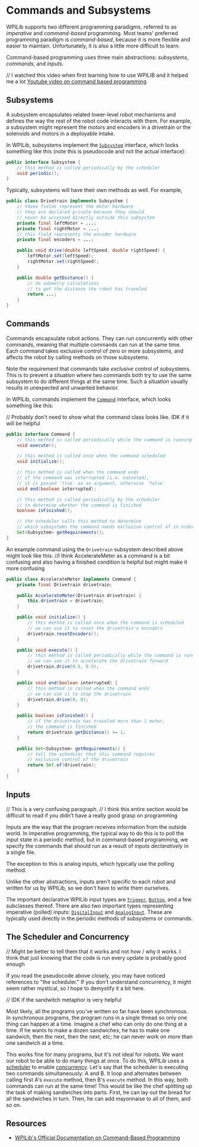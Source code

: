 # Commands and Subsystems

WPILib supports two different programming paradigms,
referred to as *imperative* and *command-based* programming.
Most teams' preferred programming paradigm is *command-based*,
because it is more flexible and easier to maintain.
Unfortunately, it is also a little more difficult to learn.

Command-based programming uses
three main abstractions:
*subsystems*, *commands*, and *inputs*.

// I watched this video when first learning how to use WPILIB and it helped me a lot
[Youtube video on command based programming](https://www.youtube.com/watch?v=64hPDvphcfA&ab_channel=ManningRobotics)

## Subsystems

A subsystem encapsulates related lower-level robot mechanisms
and defines the way the rest of the robot code interacts with them.
For example,
a subsystem might represent
the motors and encoders in a drivetrain
or the solenoids and motors in a deployable intake.

In WPILib, subsystems implement the [`Subsystem`](https://first.wpi.edu/wpilib/allwpilib/docs/release/java/edu/wpi/first/wpilibj2/command/Subsystem.html) interface, which looks something like this (note this is pseudocode and not the actual interface):

```java
public interface Subsystem {
    // this method is called periodically by the scheduler
    void periodic();
}
```

Typically, subsystems will have
their own methods as well. For example,

```java
public class Drivetrain implements Subsystem {
    // these fields represent the motor hardware
    // they are declared private because they should
    // never be accessed directly outside this subsystem
    private final leftMotor = ...;
    private final rightMotor = ...;
    // this field represents the encoder hardware
    private final encoders = ...;

    public void drive(double leftSpeed, double rightSpeed) {
        leftMotor.set(leftSpeed);
        rightMotor.set(rightSpeed);
    }

    public double getDistance() {
        // do odometry calculations
        // to get the distance the robot has traveled
        return ...;
    }
}
```

## Commands

Commands encapsulate robot actions.
They can run concurrently with other commands,
meaning that multiple commands can run at the same time.
Each command takes exclusive control of zero or more subsystems,
and affects the robot by calling methods on those subsystems.

Note the requirement that commands take
*exclusive* control of subsystems.
This is to prevent
a situation where two commands
both try to use the same subsystem to
do different things at the same time.
Such a situation usually results in
unexpected and unwanted behavior.

In WPILib, commands implement the [`Command`](https://first.wpi.edu/wpilib/allwpilib/docs/release/java/edu/wpi/first/wpilibj2/command/Command.html) interface, which looks something like this:

// Probably don't need to show what the command class looks like. IDK if it will be helpful

```java
public interface Command {
    // this method is called periodically while the command is running
    void execute();

    // this method is called once when the command scheduled
    void initialize();

    // this method is called when the command ends
    // if the command was interrupted (i.e. canceled),
    // it is passed `true` as an argument, otherwise `false`
    void end(boolean interrupted);

    // this method is called periodically by the scheduler
    // to determine whether the command is finished
    boolean isFinished();

    // the scheduler calls this method to determine
    // which subsystems the command needs exclusive control of in order to run
    Set<Subsystem> getRequirements();
}
```

An example command using the `Drivetrain` subsystem described above might look like this:
//I think AccelerateMeter as a command is a bit confusing and also having a finished condition is helpful but might make it more confusing

```java
public class AccelerateMeter implements Command {
    private final Drivetrain drivetrain;

    public AccelerateMeter(Drivetrain drivetrain) {
        this.drivetrain = drivetrain;
    }

    public void initialize() {
        // this method is called once when the command is scheduled
        // we can use it to reset the drivetrain's encoders
        drivetrain.resetEncoders();
    }

    public void execute() {
        // this method is called periodically while the command is running
        // we can use it to accelerate the drivetrain forward
        drivetrain.drive(0.5, 0.5);
    }

    public void end(boolean interrupted) {
        // this method is called when the command ends
        // we can use it to stop the drivetrain
        drivetrain.drive(0, 0);
    }

    public boolean isFinished() {
        // if the drivetrain has traveled more than 1 meter,
        // the command is finished
        return drivetrain.getDistance() >= 1;
    }

    public Set<Subsystem> getRequirements() {
        // tell the scheduler that this command requires
        // exclusive control of the drivetrain
        return Set.of(drivetrain);
    }
}
```

## Inputs

// This is a very confusing paragraph. 
// I think this entire section would be difficult to read if you didn't have a really good grasp on programming

Inputs are the way that the program
receives information from the outside world.
In imperative programming,
the typical way to do this is to
poll the input state in a periodic method,
but in command-based programming,
we specify the commands that should run
as a result of inputs *declaratively*
in a single file.

The exception to this is analog inputs,
which typically use the polling method.

Unlike the other abstractions,
inputs aren't specific to each robot
and written for us by WPILib,
so we don't have to write them ourselves.

The important declarative WPILib input types are
[`Trigger`](https://first.wpi.edu/wpilib/allwpilib/docs/release/java/edu/wpi/first/wpilibj/buttons/Trigger.html),
[`Button`](https://first.wpi.edu/wpilib/allwpilib/docs/release/java/edu/wpi/first/wpilibj/buttons/Button.html),
and a few subclasses thereof.
There are also two important types representing imperative (polled) inputs:
[`DigitalInput`](https://first.wpi.edu/wpilib/allwpilib/docs/release/java/edu/wpi/first/wpilibj/DigitalInput.html)
and [`AnalogInput`](https://first.wpi.edu/wpilib/allwpilib/docs/release/java/edu/wpi/first/wpilibj/AnalogInput.html). These are typically used directly in the periodic methods of subsystems or commands.

## The Scheduler and Concurrency
// Might be better to tell them that it works and not how / why it works. I think that just knowing that the code is run every update is probably good enough

If you read the pseudocode above closely,
you may have noticed
references to "the scheduler."
If you don't understand concurrency,
it might seem rather mystical, so
I hope to demystify it a bit here.

// IDK if the sandwitch metaphor is very helpful

Most likely,
all the programs you've written so far have been synchronous.
In synchronous programs,
the program runs in a single thread
so only one thing can happen at a time.
Imagine a chef
who can only do one thing at a time.
If he wants to make a dozen sandwiches,
he has to make one sandwich,
then the next, then the next, etc;
he can never work on more than one sandwich at a time.

This works fine for many programs,
but it's not ideal for robots.
We want our robot to be able to
do many things at once.
To do this,
WPILib uses a [scheduler](https://en.wikipedia.org/wiki/Scheduling_(computing)) to enable [concurrency](https://en.wikipedia.org/wiki/Concurrency_(computer_science)).
Let's say that the scheduler
is executing two commands simultaneously: A and B.
It loop and alternates between calling
first A's `execute` method,
then B's `execute` method.
In this way,
both commands can run at the same time!
This would be like the chef
splitting up the task of making sandwiches
into parts.
First, he can lay out the bread for all the sandwiches in turn.
Then, he can add mayonnaise to all of them, and so on.

## Resources

- [WPILib's Official Documentation on Command-Based Programming](https://docs.wpilib.org/en/stable/docs/software/commandbased/index.html)